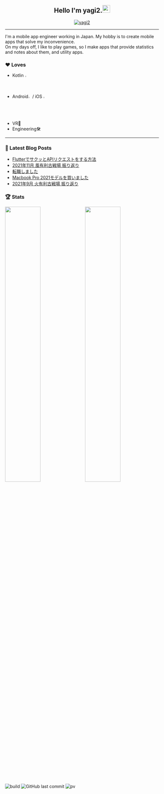 <h2 align="center">Hello I'm yagi2.<a href="https://www.gautamkrishnar.com/"><img src="https://media.giphy.com/media/hvRJCLFzcasrR4ia7z/giphy.gif" width="25px"></a></h2>
<p align="center">
  <a href="https://twitter.com/yaginier">
    <img src="https://img.shields.io/twitter/follow/yaginier?style=social" alt="yagi2" />
  </a>
</p>

-----

I'm a mobile app engineer working in Japan. My hobby is to create mobile apps that solve my inconvenience.  
On my days off, I like to play games, so I make apps that provide statistics and notes about them, and utility apps.

### ♥ Loves
- Kotlin <img src="https://upload.wikimedia.org/wikipedia/commons/thumb/7/74/Kotlin_Icon.png/600px-Kotlin_Icon.png" width="1.5%" />
- Android<img src="https://developer.android.com/images/brand/Android_Robot.png" width="2%" /> / iOS <img src="https://upload.wikimedia.org/wikipedia/commons/thumb/f/fa/Apple_logo_black.svg/505px-Apple_logo_black.svg.png" width="2%" />
- VR🥽
- Engineering🛠️

-----

### 📝 Latest Blog Posts
<!-- BLOG-POST-LIST:START -->
- [FlutterでサクッとAPIリクエストをする方法](https://blog.yagi2.dev/2021/12/19/flutter-http-json/?utm_source=rss&utm_medium=rss&utm_campaign=flutter-http-json)
- [2021年11月 風有利古戦場 振り返り](https://blog.yagi2.dev/2021/12/19/grbr-gw-202111/?utm_source=rss&utm_medium=rss&utm_campaign=grbr-gw-202111)
- [転職しました](https://blog.yagi2.dev/2021/12/01/change-job-2021-12/?utm_source=rss&utm_medium=rss&utm_campaign=change-job-2021-12)
- [Macbook Pro 2021モデルを買いました](https://blog.yagi2.dev/2021/11/27/macbook-pro-2021-m1-pro/?utm_source=rss&utm_medium=rss&utm_campaign=macbook-pro-2021-m1-pro)
- [2021年9月 火有利古戦場 振り返り](https://blog.yagi2.dev/2021/11/21/grbr-gw-202109/?utm_source=rss&utm_medium=rss&utm_campaign=grbr-gw-202109)
<!-- BLOG-POST-LIST:END -->
  
### 🏆 Stats
<img src="https://github-readme-stats.vercel.app/api?username=yagi2&show_icons=true&hide_border=true&theme=tokyonight" width="48%" align="right" >
<img src="https://github-readme-streak-stats.herokuapp.com/?user=yagi2&theme=tokyonight" width="48%" >

![build](https://github.com/yagi2/yagi2/actions/workflows/blog-post-workflow.yml/badge.svg)
![GitHub last commit](https://img.shields.io/github/last-commit/yagi2/yagi2)
![pv](https://pageview.vercel.app/?github_user=yagi2)
